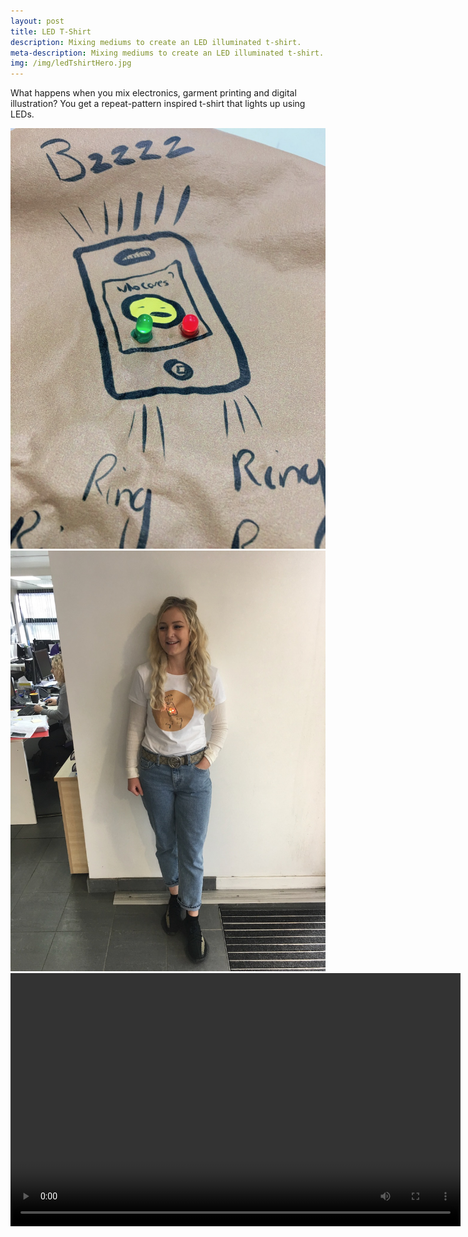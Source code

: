 ```yaml
---
layout: post
title: LED T-Shirt
description: Mixing mediums to create an LED illuminated t-shirt.
meta-description: Mixing mediums to create an LED illuminated t-shirt.
img: /img/ledTshirtHero.jpg
---
```


What happens when you mix electronics, garment printing and digital illustration? You get a repeat-pattern inspired t-shirt that lights up using LEDs.

<img src="/img/ledTShirtClose.jpg" alt="" title="" />

<img src="/img/ledTshirtChelsea.jpg" alt="" title="" />

<video width="720" height="405" controls>
  <source src="/img/ledPaintTest.m4v" type="video/mp4">
  <source src="/img/ledPaintTest.ogg" type="video/ogg">
Your browser does not support the video tag.
</video>
